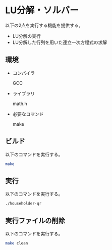 # LU分解・ソルバー
以下の2点を実行する機能を提供する。
* LU分解の実行
* LU分解した行列を用いた連立一次方程式の求解

## 環境
* コンパイラ

    GCC

* ライブラリ

    math.h

* 必要なコマンド

    make

## ビルド
以下のコマンドを実行する。

```sh
make
```

## 実行
以下のコマンドを実行する。

```sh
./householder-qr
```

## 実行ファイルの削除
以下のコマンドを実行する。

```sh
make clean
```

